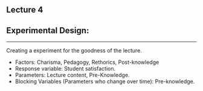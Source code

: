 ## Lecture 4
## Experimental Design: 

---
Creating a experiment for the goodness of the lecture.

* Factors: Charisma, Pedagogy, Rethorics, Post-knowledge 
* Response variable: Student satisfaction. 
* Parameters: Lecture content, Pre-Knowledge.
* Blocking Variables (Parameters who change over time): Pre-knowledge.
